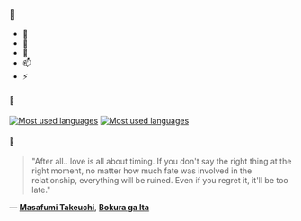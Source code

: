 ### 👋

- 🔭
- 🌱
- 💬
- 📫
- ⚡

#### 🧏

[![Most used languages](https://github-readme-stats-aynah.vercel.app/api/top-langs/?username=aynh&theme=solarized-dark&langs_count=6&layout=compact&hide_title=true)](https://github.com/anuraghazra/github-readme-stats#gh-dark-mode-only)
[![Most used languages](https://github-readme-stats-aynah.vercel.app/api/top-langs/?username=aynh&theme=solarized-light&langs_count=6&layout=compact&hide_title=true)](https://github.com/anuraghazra/github-readme-stats#gh-light-mode-only)

#### 💬

> "After all.. love is all about timing. If you don't say the right thing at the right moment, no matter how much fate was involved in the relationship, everything will be ruined. Even if you regret it, it'll be too late."

&mdash; [**Masafumi Takeuchi**](https://myanimelist.net/character.php?q=Masafumi%20Takeuchi&cat=character), [**Bokura ga Ita**](https://myanimelist.net/search/all?q=Bokura%20ga%20Ita&cat=all)
